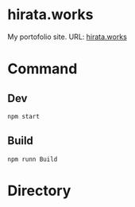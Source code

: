 # hirata.works
My portofolio site. 
URL: [hirata.works](http://hirata.works/)

# Command

## Dev
```
npm start
```

## Build
```
npm runn Build
```

# Directory
